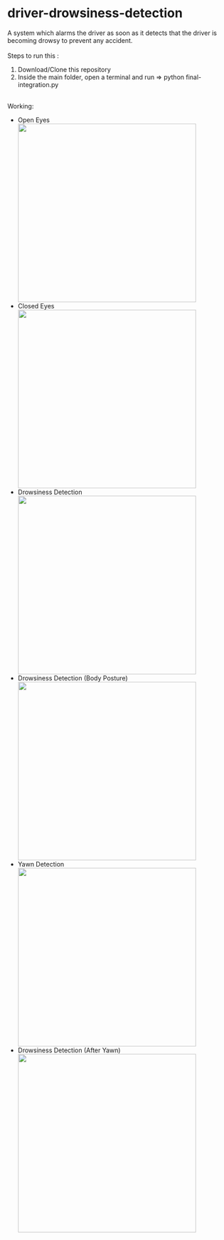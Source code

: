 # driver-drowsiness-detection
A system which alarms the driver as soon as it detects that the driver is becoming drowsy to prevent any accident.
<br/><br/>
Steps to run this : <br/>
1) Download/Clone this repository<br/>
2) Inside the main folder, open a terminal and run => python final-integration.py<br/>
<br/>
Working: 
<br/>
<ul>
<li>Open Eyes</li>
<img src="https://github.com/SuperThinking/driver-drowsiness-detection/blob/master/working_images/OpenEyes.png" width=400/>
<br/>
<li>Closed Eyes</li>
<img src="https://github.com/SuperThinking/driver-drowsiness-detection/blob/master/working_images/ClosedEyes.png" width=400/>
<br/>
<li>Drowsiness Detection</li>
<img src="https://github.com/SuperThinking/driver-drowsiness-detection/blob/master/working_images/Drowsy.png" width=400/>
<br/>
<li>Drowsiness Detection (Body Posture)</li>
<img src="https://github.com/SuperThinking/driver-drowsiness-detection/blob/master/working_images/DrowsyBodyPosture.png" width=400/>
<br/>
<li>Yawn Detection</li>
<img src="https://github.com/SuperThinking/driver-drowsiness-detection/blob/master/working_images/YawnDetection.png" width=400/>
<br/>
<li>Drowsiness Detection (After Yawn)</li>
<img src="https://github.com/SuperThinking/driver-drowsiness-detection/blob/master/working_images/DrowsyAfterYawn.png" width=400/>
<br/>
</ul>
